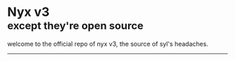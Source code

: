 # Nyx **v3**<br><sup>except they're open source</sup>

welcome to the official repo of nyx v3, the source of syl's headaches.

-------

